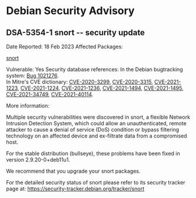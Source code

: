 
Debian Security Advisory
========================


DSA-5354-1 snort -- security update
-----------------------------------



Date Reported:
18 Feb 2023
Affected Packages:

[snort](https://packages.debian.org/src:snort)

Vulnerable:
Yes
Security database references:
In the Debian bugtracking system: [Bug 1021276](https://bugs.debian.org/cgi-bin/bugreport.cgi?bug=1021276).  
In Mitre's CVE dictionary: [CVE-2020-3299](https://security-tracker.debian.org/tracker/CVE-2020-3299), [CVE-2020-3315](https://security-tracker.debian.org/tracker/CVE-2020-3315), [CVE-2021-1223](https://security-tracker.debian.org/tracker/CVE-2021-1223), [CVE-2021-1224](https://security-tracker.debian.org/tracker/CVE-2021-1224), [CVE-2021-1236](https://security-tracker.debian.org/tracker/CVE-2021-1236), [CVE-2021-1494](https://security-tracker.debian.org/tracker/CVE-2021-1494), [CVE-2021-1495](https://security-tracker.debian.org/tracker/CVE-2021-1495), [CVE-2021-34749](https://security-tracker.debian.org/tracker/CVE-2021-34749), [CVE-2021-40114](https://security-tracker.debian.org/tracker/CVE-2021-40114).  

More information:

Multiple security vulnerabilities were discovered in snort, a flexible Network
Intrusion Detection System, which could allow an unauthenticated, remote
attacker to cause a denial of service (DoS) condition or bypass filtering
technology on an affected device and ex-filtrate data from a compromised host.


For the stable distribution (bullseye), these problems have been fixed in
version 2.9.20-0+deb11u1.


We recommend that you upgrade your snort packages.


For the detailed security status of snort please refer to
its security tracker page at:
<https://security-tracker.debian.org/tracker/snort>





